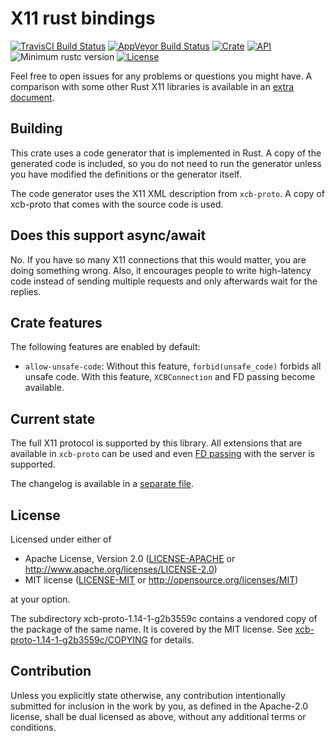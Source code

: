 # X11 rust bindings

[![TravisCI Build Status](https://travis-ci.org/psychon/x11rb.svg?branch=master)](https://travis-ci.org/psychon/x11rb)
[![AppVeyor Build Status](https://ci.appveyor.com/api/projects/status/950g0t6i8hfc9dup/branch/master?svg=true)](https://ci.appveyor.com/project/psychon/x11rb)
[![Crate](https://img.shields.io/crates/v/x11rb.svg)](https://crates.io/crates/x11rb)
[![API](https://docs.rs/x11rb/badge.svg)](https://docs.rs/x11rb)
![Minimum rustc version](https://img.shields.io/badge/rustc-1.37+-lightgray.svg)
[![License](https://img.shields.io/crates/l/x11rb.svg)](https://github.com/psychon/x11rb#license)

Feel free to open issues for any problems or questions you might have.
A comparison with some other Rust X11 libraries is available in an [extra
document](doc/comparison.md).


## Building

This crate uses a code generator that is implemented in Rust. A copy of the
generated code is included, so you do not need to run the generator unless
you have modified the definitions or the generator itself.

The code generator uses the X11 XML description from `xcb-proto`. A copy of
xcb-proto that comes with the source code is used.


## Does this support async/await

No. If you have so many X11 connections that this would matter, you are doing
something wrong. Also, it encourages people to write high-latency code instead
of sending multiple requests and only afterwards wait for the replies.


## Crate features

The following features are enabled by default:

* `allow-unsafe-code`: Without this feature, `forbid(unsafe_code)` forbids all
  unsafe code. With this feature, `XCBConnection` and FD passing become
  available.


## Current state

The full X11 protocol is supported by this library. All extensions that are
available in `xcb-proto` can be used and even [FD
passing](examples/shared_memory.rs) with the server is supported.

The changelog is available in a [separate file](doc/changelog.md).


## License

Licensed under either of

 * Apache License, Version 2.0
   ([LICENSE-APACHE](LICENSE-APACHE) or http://www.apache.org/licenses/LICENSE-2.0)
 * MIT license
   ([LICENSE-MIT](LICENSE-MIT) or http://opensource.org/licenses/MIT)

at your option.

The subdirectory xcb-proto-1.14-1-g2b3559c contains a vendored copy of the
package of the same name. It is covered by the MIT license. See
[xcb-proto-1.14-1-g2b3559c/COPYING](xcb-proto-1.14-1-g2b3559c/COPYING) for details.

## Contribution

Unless you explicitly state otherwise, any contribution intentionally submitted
for inclusion in the work by you, as defined in the Apache-2.0 license, shall be
dual licensed as above, without any additional terms or conditions.
